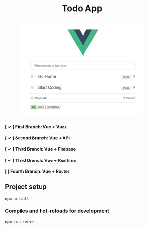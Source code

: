 # <p align="center">Todo App</p>

<p align="center"><img src="https://github.com/alikamal1/todo-app/blob/master/screenshot_1.PNG" width="400"></p>

#### [ ✓ ] First Branch: Vue + Vuex

#### [ ✓ ] Second Branch: Vue + API 

#### [ ✓ ] Third Branch: Vue + Firebase 

#### [ ✓ ] Third Branch: Vue + Realtime 

#### [  ] Fourth Branch: Vue + Router 


## Project setup

```
npm install
```

### Compiles and hot-reloads for development
```
npm run serve
```

